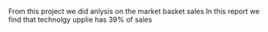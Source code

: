 From this project we did anlysis on the market basket sales
In this report we find that technolgy upplie has 39% of sales
